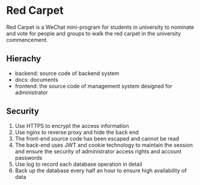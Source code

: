 # Red Carpet

Red Carpet is a WeChat mini-program for students in university to nominate and vote for people and groups to walk the red carpet in the university commencement.

## Hierachy

- backend: source code of backend system
- docs: documents
- frontend: the source code of management system designed for administrator

## Security

1. Use HTTPS to encrypt the access information
2. Use nginx to reverse proxy and hide the back end
3. The front-end source code has been escaped and cannot be read
4. The back-end uses JWT and cookie technology to maintain the session and ensure the security of administrator access rights and account passwords
5. Use log to record each database operation in detail
6. Back up the database every half an hour to ensure high availability of data
